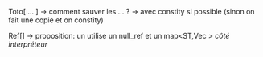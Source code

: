     
Toto[ ... ] -> comment sauver les ... ?
    -> avec constity si possible (sinon on fait une copie et on constity)
    
Ref[] -> proposition: un utilise un null_ref et un map<ST,Vec<Var> > côté interpréteur


